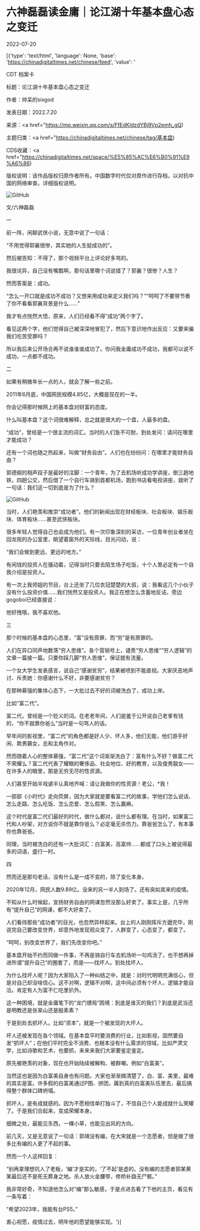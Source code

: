 # 六神磊磊读金庸｜论江湖十年基本盘心态之变迁

2022-07-20

[{'type': 'text/html', 'language': None, 'base': 'https://chinadigitaltimes.net/chinese/feed', 'value': '

CDT 档案卡

标题：论江湖十年基本盘心态之变迁

作者：帅呆的sixgod

发表日期：2022.7.20

来源：<a href="https://mp.weixin.qq.com/s/FfEdKldzdYBj9Vp2emh_gQ)

主题归类：<a href="https://chinadigitaltimes.net/chinese/tag/基本盘)

CDS收藏：<a href="https://chinadigitaltimes.net/space/%E5%85%AC%E6%B0%91%E9%A6%86)

版权说明：该作品版权归原作者所有。中国数字时代仅对原作进行存档，以对抗中国的网络审查。详细版权说明。





![GitHub](https://chinadigitaltimes.net/chinese/files/2022/07/image-1658305503421.png)

文/六神磊磊

一

前一阵，闲聊武侠小说，无意中说了一句话：

“不用觉得郭襄很惨，其实她的人生挺成功的”。

然后被告知：不得了，那个视频平台上评论好多骂的。

我很诧异，自己没有嘴瓢啊，那句话里哪个词说错了？郭襄？很惨？人生？

然而答案是：成功。

“怎么一开口就是成功不成功？又想来用成功来定义我们吗？”“呵呵了不要带节奏了你不看看郭襄背景是什么……”

我才有点恍然大悟，原来，人们已经看不得“成功”两个字了。

看见这两个字，他们觉得自己被深深地冒犯了，然后下意识地作出反应：又要来骗我们吃苦受罪吗？

所以我后来公开场合再不说谁谁谁成功了。你问我金庸成功不成功，我都可以说不成功，一点都不成功。

二

如果有稍微年长一点的人，就会了解一些之前。

2011年6月底，中国网民规模4.85亿，大概是现在的一半。

你会记得那时候网上的基本盘对财富的态度。

什么叫基本盘？这个词很难解释，总之就是很大的一个盘，人最多的盘。

“成功”，曾经是一个很主流的词汇。当时的人们急不可耐，到处发问：请问在哪里才能成功？

还有一个词也随之热起来，叫做“财务自由”。人们也在纷纷问：在哪里才能财务自由？

郭德纲的相声段子是最好的注脚：一个青年，为了去机场听成功学讲座，倒三趟地铁，四趟公交，然后借了一个自行车骑到首都机场，跑到书店看电视讲座，就听了一句话：我们这一切到底是为了什么？

![GitHub](https://chinadigitaltimes.net/chinese/files/2022/07/post-684562-62d7bd2092928.png)

当时，人们艳羡和推崇“成功者”。他们的新闻出现在财经板块、社会板块、娱乐板块、体育板块……甚至武侠板块。

很多年轻人觉得自己也会成为他们。有一次印象深刻的采访，一位青年创业者坐在回龙观的办公室里，眺望着窗外的天际线，目光闪动，说：

“我们会做到更远、更远的地方。”

有闲钱的投资人在骚动着，记得当时只要去陌生场子吃饭，十个人里必定有一个自我介绍是投资人。

有一次上我师姐的节目，台上还坐了几位衣冠楚楚的大叔，说：我看这几个小伙子没有什么投资价值……我们恍然又是投资人。我正在想怎么含蓄地反诘，旁边gogoboi已经直接说：

他好拽哦，我不喜欢他。

三

那个时候的基本盘的心态里，“富”没有原罪，而“穷”是有原罪的。

人们在异口同声地数落“穷人思维”。各个营销号上，谴责“穷人思维”“穷人逻辑”的文章一篇接一篇。只要你踩几脚“穷人思维”，保证就有流量。

一个女大学生发表感言，说自己“感谢贫穷”，结果被喷到不能直视。大家厌恶地声讨、斥责她：你感谢什么不好，非要感谢贫穷？

在那种慕强的集体心态下，一大批过去不好的词被洗白了，成功上岸。

比如“富二代”。

富二代，曾经是一个贬义的词。在老老年间，人们是羞于公开说自己老爹有钱的，“你不就靠你爸么”当时是一句骂人的话。

早年间的影视里，“富二代”的角色都是好人少、坏人多，他们无能，他们游手好闲、欺男霸女，总和主角作对。

然而随着人心的整体慕强，“富二代”这个词渐渐洗白了：富有什么不好？做富二代不荣耀么？富二代代表了耀眼的奢侈品、社会地位、好的教育，以及俊男靓女——在许多人的眼里，那是无穷无尽的性资源。

人们甚至开始半戏谑半认真地齐喊：请让我做你的性资源！老公，*我！

一部部《小时代》走向荧屏，因为大家就是要看富二代的故事，学他们怎么说话、怎么走路、怎么吃饭、怎么恋爱、怎么假笑、怎么赢麻。

这个时代是富二代们最好的时代，做什么都对，说什么都有理。在当时，如果富二代和人吵架，对方说你不就是靠你爸么？必定毫无杀伤力。靠爸爸怎么了，有本事你也靠爸爸。

同理，当时被洗白的还有一大批词汇：白富美，高富帅……都成了口头上被说得最多的词语，盛行一时。

四

然而还是那句老话，没有什么是一成不变的，除了变化本身。

2020年12月，网民人数9.89亿。没来的另一半人到场了。还有突如其来的疫情。

不知从什么时候起，宣扬财务自由的网课忽然没那么好卖了。事实上是，几乎所有“提升自己”的网课，都不大好卖了。

人们看待那些“成功者”的目光，也忽然异样起来。台上的人刚刚挥斥方遒完毕，刚说完自己要改变世界，却意外地发现观众变了，人群变了，心态变了，都变了。

“呵呵，别改变世界了，我们先改变你吧。”

基本盘开始不约而同做一件事，不再是骑自行车去机场听一句鸡汤了，也不想再掉进所谓”提升自己“的圈套了，而是——找坏人。到处找坏人。

为什么找坏人呢？因为大家陷入了一种纠结之中，就是：对时代明明充满信心，但是对自己却没啥信心。这不对啊，逻辑不对啊，这中间必须有个坏人，逻辑才能自洽。肯定有人为富不仁吃里扒外。

这一种困境，就是金庸笔下的“龙门镖局”困境：到底是谁灭的我们？到底是武当还是明教还是张翠山还是殷素素？

于是到处去抓坏人。比如“资本”，就是一个被发现的大坏人。

坏人还被发现在各个领域。在基本盘平时要消费的行业，比如影视，固然要自发“抓坏人”；在他们平时完全不消费、也根本没有什么需求的领域，比如严肃文学，比如诗歌和艺术，也要抓，来来来我们大家要鉴定鉴定。

原先被艳羡的对象，现在也开始陆续被解构、被群嘲。例如“白富美”。

当然这也是因为白富美自身也有问题。大家也渐渐搞清楚了，白、富、美里，最难的其实是富。许多假的白富美通过P图、拼团，羼到真的白富美队伍里去，最后搞得整个群体口碑坍塌。

抓坏人，是有成就感的。因为不愿相信单打独斗了，不信自己个人能成就什么荣耀了。于是我们合起来，变成荣耀本身。

细微之处，最能见东西，一棵小草，也能见出风的方向。

前几天，又是无意说了一句话：郭靖没有编，在大宋就是一个志愿者，但是做了很多比有编的人更了不起的事。

然而一个人这样回复：

“别再拿理想坑人了老板，‘编’才是实的，‘了不起’是虚的。没有编的志愿者郭某黄某最后还不是死无葬身之地。杀人放火金腰带，修桥补路无尸骸。”

我非常好奇，不知道他怎么对“编”那么敏感，于是点进去看了下他的主页，看见有一条写着：

“希望2023年，我能有台PS5。”

衷心祝愿，疫情过去，明年他的愿望能够实现。'}]